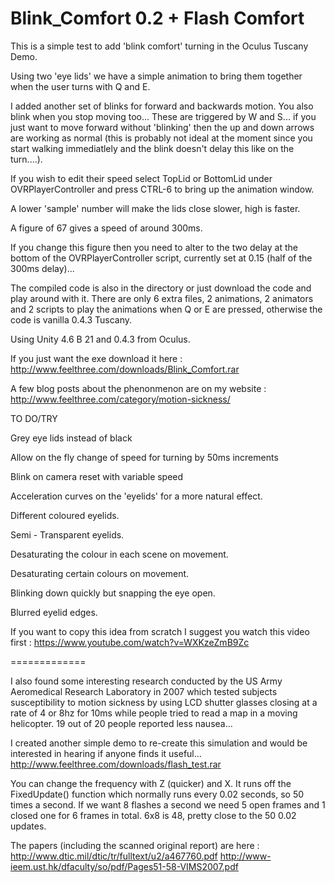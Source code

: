 Blink_Comfort 0.2 + Flash Comfort
=============

This is a simple test to add 'blink comfort' turning in the Oculus Tuscany Demo.

Using two 'eye lids' we have a simple animation to bring them together when the user turns with Q and E.

I added another set of blinks for forward and backwards motion. You also blink when you stop moving too... These are triggered by W and S... if you just want to move forward without 'blinking' then the up and down arrows are working as normal (this is probably not ideal at the moment since you start walking immediatlely and the blink doesn't delay this like on the turn....).

If you wish to edit their speed select TopLid or BottomLid under OVRPlayerController and press CTRL-6 to bring up the animation window. 

A lower 'sample' number will make the lids close slower, high is faster. 

A figure of 67 gives a speed of around 300ms.

If you change this figure then you need to alter to the two delay at the bottom of the OVRPlayerController script, currently set at 0.15 (half of the 300ms delay)...

The compiled code is also in the directory or just download the code and play around with it. There are only 6 extra files, 2 animations, 2 animators and 2 scripts to play the animations when Q or E are pressed, otherwise the code is vanilla 0.4.3 Tuscany.

Using Unity 4.6 B 21 and 0.4.3 from Oculus.

If you just want the exe download it here :  http://www.feelthree.com/downloads/Blink_Comfort.rar

A few blog posts about the phenonmenon are on my website : http://www.feelthree.com/category/motion-sickness/

TO DO/TRY

Grey eye lids instead of black

Allow on the fly change of speed for turning by 50ms increments

Blink on camera reset with variable speed

Acceleration curves on the 'eyelids' for a more natural effect.

Different coloured eyelids.

Semi - Transparent eyelids.

Desaturating the colour in each scene on movement.

Desaturating certain colours on movement.

Blinking down quickly but snapping the eye open.

Blurred eyelid edges.

If you want to copy this idea from scratch I suggest you watch this video first :
https://www.youtube.com/watch?v=WXKzeZmB9Zc

=============

I also found some interesting research conducted by the US Army Aeromedical Research Laboratory in 2007 which tested subjects susceptibility to motion sickness by using LCD shutter glasses closing at a rate of 4 or 8hz for 10ms while people tried to read a map in a moving helicopter. 19 out of 20 people reported less nausea...

I created another simple demo to re-create this simulation and would be interested in hearing if anyone finds it useful... http://www.feelthree.com/downloads/flash_test.rar

You can change the frequency with Z (quicker) and X. It runs off the FixedUpdate() function which normally runs every 0.02 seconds, so 50 times a second. If we want 8 flashes a second we need 5 open frames and 1 closed one for 6 frames in total. 6x8 is 48, pretty close to the 50 0.02 updates.

The papers (including the scanned original report) are here :
http://www.dtic.mil/dtic/tr/fulltext/u2/a467760.pdf
http://www-ieem.ust.hk/dfaculty/so/pdf/Pages51-58-VIMS2007.pdf
